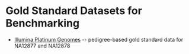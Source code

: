 # Gold Standard Datasets for Benchmarking

* [Illumina Platinum Genomes](platinumgenomes.md) -- pedigree-based gold standard data for NA12877 and NA12878
